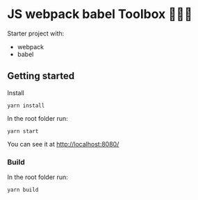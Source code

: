 # JS webpack babel Toolbox 🧑🏿‍🚀 

Starter project with:
- webpack
- babel

## Getting started

Install

`yarn install`

In the root folder run:

`yarn start`

You can see it at [http://localhost:8080/](http://localhost:8080/)

### Build

In the root folder run:

`yarn build`


